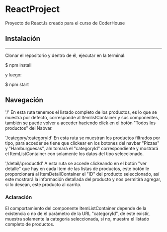 # ReactProject

Proyecto de ReactJs creado para el curso de CoderHouse

## Instalación
***
Clonar el repositorio y dentro de él, ejecutar en la terminal:

$ npm install

y luego:

$ npm start

## Navegación

'/'  En esta ruta tenemos el listado completo de los productos, es lo que se muestra por defecto, corresponde al ItemlistContainer y sus componentes, también se puede volver a acceder haciendo click en el botón "Todos los productos" del Nabvar.

'/category/:categoryId' En esta ruta se muestran los productos filtrados por tipo, para acceder se tiene que clickear en los botones del navbar "Pizzas" y "Hamburguesas", ahí tomará el "categoryId" correspondiente y mostrará el ItemListContainer con solamente los datos del tipo seleccionado.

'/detail/:productId' A esta ruta se accede clickeando en el botón "ver detalle" que hay en cada Item de las listas de productos, este botón le proporcionará al ItemDetailContainer el "ID" del producto seleccionado, así este mostrará la información detallada del producto y nos permitirá agregar, si lo desean, este producto al carrito.

### Aclaración

El comportamiento del componente ItemListContainer depende de la existencia o no de el parámetro de la URL "categoryId", de este existir, muestra solamente la categoría seleccionada, si no, muestra el listado completo de productos.